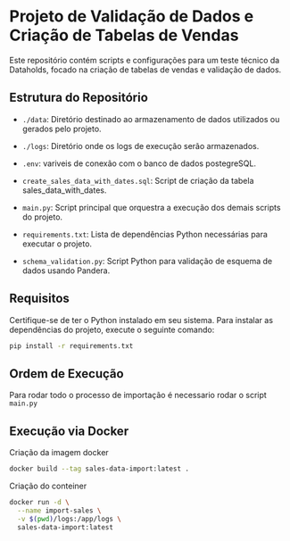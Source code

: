 # Projeto de Validação de Dados e Criação de Tabelas de Vendas

Este repositório contém scripts e configurações para um teste técnico da Dataholds, focado na criação de tabelas de vendas e validação de dados.

## Estrutura do Repositório

- `./data`: Diretório destinado ao armazenamento de dados utilizados ou gerados pelo projeto.

- `./logs`: Diretório onde os logs de execução serão armazenados.

- `.env`: variveis de conexão com o banco de dados postegreSQL.

- `create_sales_data_with_dates.sql`: Script de criação da tabela sales_data_with_dates.

- `main.py`: Script principal que orquestra a execução dos demais scripts do projeto.

- `requirements.txt`: Lista de dependências Python necessárias para executar o projeto.

- `schema_validation.py`: Script Python para validação de esquema de dados usando Pandera.

## Requisitos

Certifique-se de ter o Python instalado em seu sistema. Para instalar as dependências do projeto, execute o seguinte comando:

```bash
pip install -r requirements.txt
```

## Ordem de Execução 

Para rodar todo o processo de importação é necessario rodar o script `main.py`

## Execução via Docker

Criação da imagem docker

```bash
docker build --tag sales-data-import:latest .
```
Criação do conteiner

```bash
docker run -d \
  --name import-sales \
  -v $(pwd)/logs:/app/logs \
  sales-data-import:latest
```